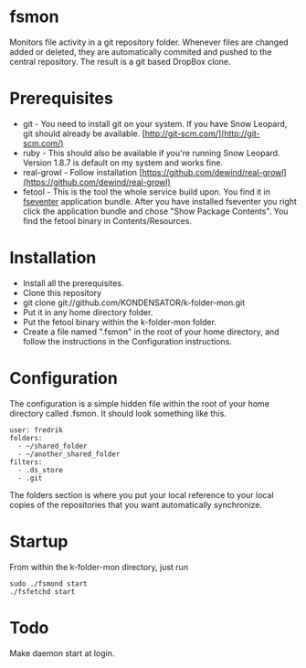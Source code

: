 fsmon
=====

Monitors file activity in a git repository folder. Whenever files are changed added or deleted, they are automatically commited and pushed to the central repository. The result is a git based DropBox clone.

Prerequisites
============

 * git - You need to install git on your system. If you have Snow Leopard, git should already be available. [http://git-scm.com/](http://git-scm.com/)
 * ruby - This should also be available if you're running Snow Leopard. Version 1.8.7 is default on my system and works fine.
 * real-growl - Follow installation [https://github.com/dewind/real-growl](https://github.com/dewind/real-growl)
 * fetool - This is the tool the whole service build upon. You find it in [fseventer](http://fernlightning.com/doku.php?id=software:fseventer:start) application bundle. After you have installed fseventer you right click the application bundle and chose "Show Package Contents". You find the fetool binary in Contents/Resources.

Installation
============

 * Install all the prerequisites. 
 * Clone this repository
  * git clone git://github.com/KONDENSATOR/k-folder-mon.git
  * Put it in any home directory folder.
  * Put the fetool binary within the k-folder-mon folder.
 * Create a file named ".fsmon" in the root of your home directory, and follow the instructions in the Configuration instructions.
 
Configuration
=============

The configuration is a simple hidden file within the root of your home directory called .fsmon. It should look something like this.

    user: fredrik
    folders:
      - ~/shared_folder
      - ~/another_shared_folder
    filters:
      - .ds_store
      - .git
    
The folders section is where you put your local reference to your local copies of the repositories that you want automatically synchronize.

Startup
=======

From within the k-folder-mon directory, just run
    
    sudo ./fsmond start
    ./fsfetchd start

Todo
====

Make daemon start at login.
